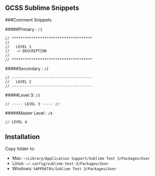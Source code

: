 
## GCSS Sublime Snippets

###Comment Snippets

#####Primary : `/1`
```
// *************************************
//
//   LEVEL 1
//   -> DESCRIPTION
//
// *************************************
```

#####Secondary : `/2`
```
// -------------------------------------
//   LEVEL 2
// -------------------------------------
```

#####Level 3: `/3`
```
// ----- LEVEL 3 ----- //
```

#####Master Level : `/4`
```
// LEVEL 4
```


## Installation

Copy folder to:

 - Mac: `~/Library/Application Support/Sublime Text 3/Packages/User`
 - Linux: `~/.config/sublime-text-3/Packages/User`
 - Windows: `%APPDATA%/Sublime Text 3/Packages/User`